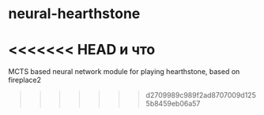 # neural-hearthstone
<<<<<<< HEAD
и что
=======
MCTS based neural network module for playing hearthstone, based on fireplace2
>>>>>>> d2709989c989f2ad8707009d1255b8459eb06a57
